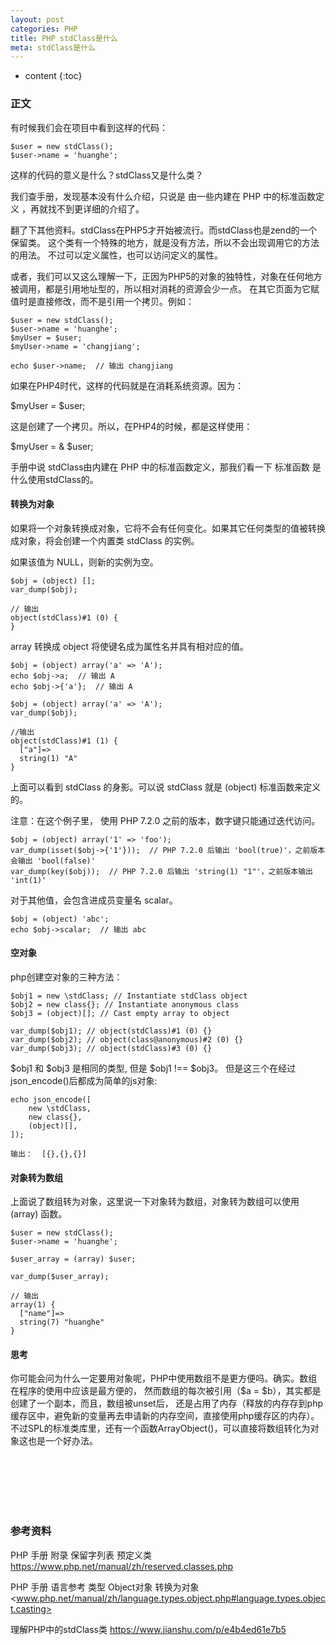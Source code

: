 ```yaml
---
layout: post
categories: PHP
title: PHP stdClass是什么
meta: stdClass是什么
---
```

* content
{:toc}

### 正文

有时候我们会在项目中看到这样的代码：
```
$user = new stdClass();
$user->name = 'huanghe';
```

这样的代码的意义是什么？stdClass又是什么类？

我们查手册，发现基本没有什么介绍，只说是 由一些内建在 PHP 中的标准函数定义 ，再就找不到更详细的介绍了。

翻了下其他资料。stdClass在PHP5才开始被流行。而stdClass也是zend的一个保留类。
这个类有一个特殊的地方，就是没有方法，所以不会出现调用它的方法的用法。
不过可以定义属性，也可以访问定义的属性。

或者，我们可以又这么理解一下，正因为PHP5的对象的独特性，对象在任何地方被调用，都是引用地址型的，所以相对消耗的资源会少一点。
在其它页面为它赋值时是直接修改，而不是引用一个拷贝。例如：
```
$user = new stdClass();
$user->name = 'huanghe';
$myUser = $user;
$myUser->name = 'changjiang';

echo $user->name;  // 输出 changjiang
```

如果在PHP4时代，这样的代码就是在消耗系统资源。因为：

$myUser = $user;

这是创建了一个拷贝。所以，在PHP4的时候，都是这样使用：

$myUser = & $user;

手册中说 stdClass由内建在 PHP 中的标准函数定义，那我们看一下 标准函数 是什么使用stdClass的。

#### 转换为对象

如果将一个对象转换成对象，它将不会有任何变化。如果其它任何类型的值被转换成对象，将会创建一个内置类 stdClass 的实例。

如果该值为 NULL，则新的实例为空。 
```
$obj = (object) [];
var_dump($obj);

// 输出
object(stdClass)#1 (0) {
}
```

array 转换成 object 将使键名成为属性名并具有相对应的值。
```
$obj = (object) array('a' => 'A');
echo $obj->a;  // 输出 A
echo $obj->{'a'};  // 输出 A  
```

```
$obj = (object) array('a' => 'A');
var_dump($obj);

//输出 
object(stdClass)#1 (1) {
  ["a"]=>
  string(1) "A"
}
```

上面可以看到 stdClass 的身影。可以说 stdClass 就是 (object) 标准函数来定义的。

注意：在这个例子里， 使用 PHP 7.2.0 之前的版本，数字键只能通过迭代访问。 
```
$obj = (object) array('1' => 'foo');
var_dump(isset($obj->{'1'}));  // PHP 7.2.0 后输出 'bool(true)'，之前版本会输出 'bool(false)' 
var_dump(key($obj));  // PHP 7.2.0 后输出 'string(1) "1"'，之前版本输出  'int(1)' 
```

对于其他值，会包含进成员变量名 scalar。 
```
$obj = (object) 'abc';
echo $obj->scalar;  // 输出 abc
```

#### 空对象

php创建空对象的三种方法：

```
$obj1 = new \stdClass; // Instantiate stdClass object
$obj2 = new class{}; // Instantiate anonymous class
$obj3 = (object)[]; // Cast empty array to object

var_dump($obj1); // object(stdClass)#1 (0) {}
var_dump($obj2); // object(class@anonymous)#2 (0) {}
var_dump($obj3); // object(stdClass)#3 (0) {}
```

$obj1 和 $obj3 是相同的类型, 但是 $obj1 !== $obj3。 但是这三个在经过json_encode()后都成为简单的js对象:
```
echo json_encode([
    new \stdClass,
    new class{},
    (object)[],
]);

输出：  [{},{},{}]
```

#### 对象转为数组

上面说了数组转为对象，这里说一下对象转为数组，对象转为数组可以使用 (array) 函数。

```
$user = new stdClass();
$user->name = 'huanghe';

$user_array = (array) $user;

var_dump($user_array);

// 输出
array(1) {
  ["name"]=>
  string(7) "huanghe"
}
```


#### 思考

你可能会问为什么一定要用对象呢，PHP中使用数组不是更方便吗。确实。数组在程序的使用中应该是最方便的，
然而数组的每次被引用（$a = $b），其实都是创建了一个副本，而且，数组被unset后，
还是占用了内存（释放的内存存到php缓存区中，避免新的变量再去申请新的内存空间，直接使用php缓存区的内存）。
不过SPL的标准类库里，还有一个函数ArrayObject()，可以直接将数组转化为对象这也是一个好办法。


<br/><br/><br/><br/><br/>
### 参考资料

PHP 手册 附录 保留字列表 预定义类 <https://www.php.net/manual/zh/reserved.classes.php>

PHP 手册 语言参考 类型 Object对象 转换为对象 <www.php.net/manual/zh/language.types.object.php#language.types.object.casting>

理解PHP中的stdClass类 <https://www.jianshu.com/p/e4b4ed61e7b5>


